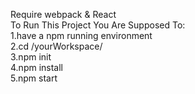Require webpack & React  
To Run This Project You Are Supposed To:  
1.have a npm running environment  
2.cd /yourWorkspace/  
3.npm init   
4.npm install  
5.npm start  



